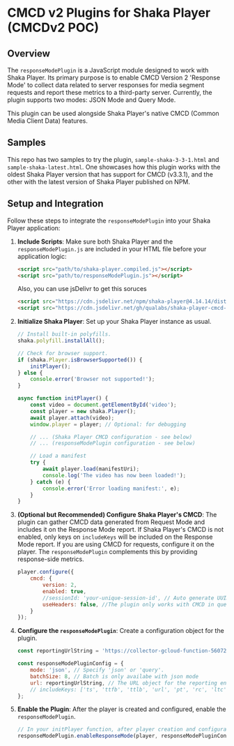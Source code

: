 # CMCD v2 Plugins for Shaka Player (CMCDv2 POC)

## Overview

The `responseModePlugin` is a JavaScript module designed to work with Shaka Player. Its primary purpose is to enable CMCD Version 2 'Response Mode' to collect data related to server responses for media segment requests and report these metrics to a third-party server. Currently, the plugin supports two modes: JSON Mode and Query Mode.

This plugin can be used alongside Shaka Player's native CMCD (Common Media Client Data) features.

## Samples
This repo has two samples to try the plugin, `sample-shaka-3-3-1.html` and `sample-shaka-latest.html`. One showcases how this plugin works with the oldest Shaka Player version that has support for CMCD (v3.3.1), and the other with the latest version of Shaka Player published on NPM.

## Setup and Integration

Follow these steps to integrate the `responseModePlugin` into your Shaka Player application:

1.  **Include Scripts**:
    Make sure both Shaka Player and the `responseModePlugin.js` are included in your HTML file before your application logic:
    ```html
    <script src="path/to/shaka-player.compiled.js"></script>
    <script src="path/to/responseModePlugin.js"></script>
    ```

    Also, you can use jsDelivr to get this soruces
    ```html
    <script src="https://cdn.jsdelivr.net/npm/shaka-player@4.14.14/dist/shaka-player.compiled.js"></script>
    <script src="https://cdn.jsdelivr.net/gh/qualabs/shaka-player-cmcd-v2-plugin/responseModePlugin.js"></script>
    ```

2.  **Initialize Shaka Player**:
    Set up your Shaka Player instance as usual.
    ```javascript
    // Install built-in polyfills.
    shaka.polyfill.installAll();

    // Check for browser support.
    if (shaka.Player.isBrowserSupported()) {
        initPlayer();
    } else {
        console.error('Browser not supported!');
    }

    async function initPlayer() {
        const video = document.getElementById('video');
        const player = new shaka.Player();
        await player.attach(video);
        window.player = player; // Optional: for debugging

        // ... (Shaka Player CMCD configuration - see below)
        // ... (responseModePlugin configuration - see below)

        // Load a manifest
        try {
            await player.load(manifestUri);
            console.log('The video has now been loaded!');
        } catch (e) {
            console.error('Error loading manifest:', e);
        }
    }
    ```

3.  **(Optional but Recommended) Configure Shaka Player's CMCD**:
    The plugin can gather CMCD data generated from Request Mode and includes it on the Response Mode report. If Shaka Player's CMCD is not enabled, only keys on `includeKeys` will be included on the Response Mode report. 
    If you are using CMCD for requests, configure it on the player. The `responseModePlugin` complements this by providing response-side metrics.
    ```javascript
    player.configure({
        cmcd: {
            version: 2,
            enabled: true,
            //sessionId: 'your-unique-session-id', // Auto generate UUID or uncomment to fix a session id
            useHeaders: false, //The plugin only works with CMCD in queryparams
        }
    });
    ```

4.  **Configure the `responseModePlugin`**:
    Create a configuration object for the plugin.
    ```javascript
    const reportingUrlString = 'https://collector-gcloud-function-560723680185.us-east1.run.app/cmcd/response-mode';
    
    const responseModePluginConfig = {
        mode: 'json', // Specify 'json' or 'query'. 
        batchSize: 8, // Batch is only availabe with json mode
        url: reportingUrlString, // The URL object for the reporting endpoint
        // includeKeys: ['ts', 'ttfb', 'ttlb', 'url', 'pt', 'rc', 'ltc'] // Will send all keys if not configured, Available keys: ['ts', 'ttfb', 'ttlb', 'url', 'pt', 'rc', 'ltc]
    };
    ```

5.  **Enable the Plugin**:
    After the player is created and configured, enable the `responseModePlugin`.
    ```javascript
    // In your initPlayer function, after player creation and configuration:
    responseModePlugin.enableResponseMode(player, responseModePluginConfig);
    ```
